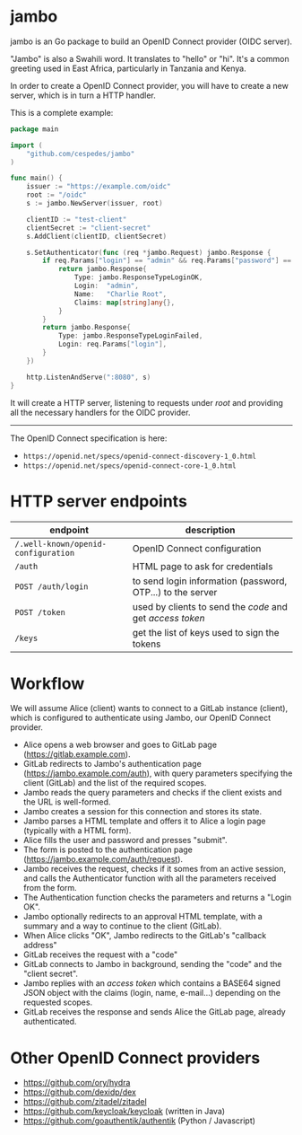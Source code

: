 # jambo

jambo is an Go package to build an OpenID Connect provider (OIDC server).

"Jambo" is also a Swahili word.  It translates to "hello" or "hi".
It's a common greeting used in East Africa, particularly
in Tanzania and Kenya.

In order to create a OpenID Connect provider,
you will have to create a new server, which is
in turn a HTTP handler.

This is a complete example:

```go
package main

import (
	"github.com/cespedes/jambo"
)

func main() {
	issuer := "https://example.com/oidc"
	root := "/oidc"
	s := jambo.NewServer(issuer, root)

	clientID := "test-client"
	clientSecret := "client-secret"
	s.AddClient(clientID, clientSecret)

	s.SetAuthenticator(func (req *jambo.Request) jambo.Response {
		if req.Params["login"] == "admin" && req.Params["password"] == "secret" {
			return jambo.Response{
				Type: jambo.ResponseTypeLoginOK,
				Login:  "admin",
				Name:   "Charlie Root",
				Claims: map[string]any{},
			}
		}
		return jambo.Response{
			Type: jambo.ResponseTypeLoginFailed,
			Login: req.Params["login"],
		}
	})

	http.ListenAndServe(":8080", s)
}
```

It will create a HTTP server, listening to requests under _root_
and providing all the necessary handlers for the OIDC provider.

---

The OpenID Connect specification is here:

- `https://openid.net/specs/openid-connect-discovery-1_0.html`
- `https://openid.net/specs/openid-connect-core-1_0.html`

# HTTP server endpoints

| endpoint                            | description
|-------------------------------------|------------------------------------------------------------|
| `/.well-known/openid-configuration` | OpenID Connect configuration                               |
| `/auth`                             | HTML page to ask for credentials                           |
| `POST /auth/login`                  | to send login information (password, OTP...) to the server |
| `POST /token`                       | used by clients to send the _code_ and get _access token_  |
| `/keys`                             | get the list of keys used to sign the tokens               |

# Workflow

We will assume Alice (client) wants to connect to a GitLab instance (client),
which is configured to authenticate using Jambo, our OpenID Connect provider.

- Alice opens a web browser and goes to GitLab page (https://gitlab.example.com).
- GitLab redirects to Jambo's authentication page (https://jambo.example.com/auth),
  with query parameters specifying the client (GitLab) and the list of the required scopes.
- Jambo reads the query parameters and checks if the client exists and the URL is well-formed.
- Jambo creates a session for this connection and stores its state.
- Jambo parses a HTML template and offers it to Alice a login page (typically with a HTML form).
- Alice fills the user and password and presses "submit".
- The form is posted to the authentication page (https://jambo.example.com/auth/request).
- Jambo receives the request, checks if it somes from an active session, and calls the
  Authenticator function with all the parameters received from the form.
- The Authentication function checks the parameters and returns a "Login OK".
- Jambo optionally redirects to an approval HTML template, with a summary and a way to
  continue to the client (GitLab).
- When Alice clicks "OK", Jambo redirects to the GitLab's "callback address"
- GitLab receives the request with a "code"
- GitLab connects to Jambo in background, sending the "code" and the "client secret".
- Jambo replies with an _access token_ which contains a BASE64 signed JSON object with the
  claims (login, name, e-mail...) depending on the requested scopes.
- GitLab receives the response and sends Alice the GitLab page, already authenticated.

# Other OpenID Connect providers

- https://github.com/ory/hydra
- https://github.com/dexidp/dex
- https://github.com/zitadel/zitadel
- https://github.com/keycloak/keycloak (written in Java)
- https://github.com/goauthentik/authentik (Python / Javascript)
